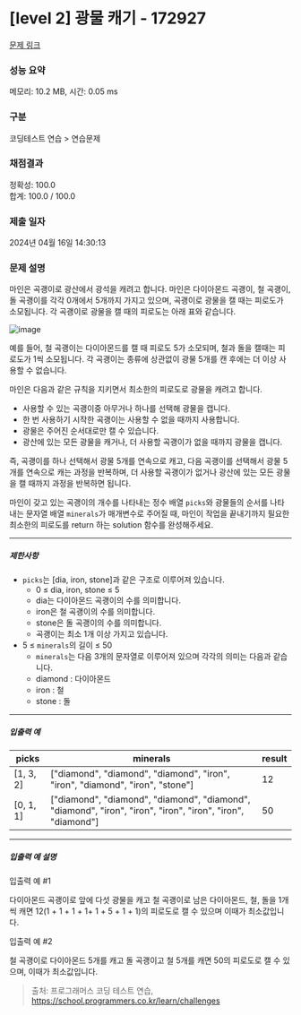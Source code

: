 # [level 2] 광물 캐기 - 172927 

[문제 링크](https://school.programmers.co.kr/learn/courses/30/lessons/172927) 

### 성능 요약

메모리: 10.2 MB, 시간: 0.05 ms

### 구분

코딩테스트 연습 > 연습문제

### 채점결과

정확성: 100.0<br/>합계: 100.0 / 100.0

### 제출 일자

2024년 04월 16일 14:30:13

### 문제 설명

<p>마인은 곡괭이로 광산에서 광석을 캐려고 합니다. 마인은 다이아몬드 곡괭이, 철 곡괭이, 돌 곡괭이를 각각 0개에서 5개까지 가지고 있으며, 곡괭이로 광물을 캘 때는 피로도가 소모됩니다. 각 곡괭이로 광물을 캘 때의 피로도는 아래 표와 같습니다.</p>

<p><img src="https://user-images.githubusercontent.com/62426665/217975815-63c58d04-0421-4c39-85ce-17613b9c9389.png" title="" alt="image"></p>

<p>예를 들어, 철 곡괭이는 다이아몬드를 캘 때 피로도 5가 소모되며, 철과 돌을 캘때는 피로도가 1씩 소모됩니다. 각 곡괭이는 종류에 상관없이 광물 5개를 캔 후에는 더 이상 사용할 수 없습니다.</p>

<p>마인은 다음과 같은 규칙을 지키면서 최소한의 피로도로 광물을 캐려고 합니다.</p>

<ul>
<li>사용할 수 있는 곡괭이중 아무거나 하나를 선택해 광물을 캡니다.</li>
<li>한 번 사용하기 시작한 곡괭이는 사용할 수 없을 때까지 사용합니다.</li>
<li>광물은 주어진 순서대로만 캘 수 있습니다.</li>
<li>광산에 있는 모든 광물을 캐거나, 더 사용할 곡괭이가 없을 때까지 광물을 캡니다.</li>
</ul>

<p>즉, 곡괭이를 하나 선택해서 광물 5개를 연속으로 캐고, 다음 곡괭이를 선택해서 광물 5개를 연속으로 캐는 과정을 반복하며, 더 사용할 곡괭이가 없거나 광산에 있는 모든 광물을 캘 때까지 과정을 반복하면 됩니다.</p>

<p>마인이 갖고 있는 곡괭이의 개수를 나타내는 정수 배열 <code>picks</code>와 광물들의 순서를 나타내는 문자열 배열 <code>minerals</code>가 매개변수로 주어질 때, 마인이 작업을 끝내기까지 필요한 최소한의 피로도를 return 하는 solution 함수를 완성해주세요.</p>

<hr>

<h5>제한사항</h5>

<ul>
<li><code>picks</code>는 [dia, iron, stone]과 같은 구조로 이루어져 있습니다.

<ul>
<li>0 ≤ dia, iron, stone ≤ 5</li>
<li>dia는 다이아몬드 곡괭이의 수를 의미합니다.</li>
<li>iron은 철 곡괭이의 수를 의미합니다.</li>
<li>stone은 돌 곡괭이의 수를 의미합니다.</li>
<li>곡괭이는 최소 1개 이상 가지고 있습니다.</li>
</ul></li>
<li>5 ≤ <code>minerals</code>의 길이 ≤ 50

<ul>
<li><code>minerals</code>는 다음 3개의 문자열로 이루어져 있으며 각각의 의미는 다음과 같습니다.</li>
<li>diamond : 다이아몬드</li>
<li>iron : 철</li>
<li>stone : 돌</li>
</ul></li>
</ul>

<hr>

<h5>입출력 예</h5>
<table class="table">
        <thead><tr>
<th>picks</th>
<th>minerals</th>
<th>result</th>
</tr>
</thead>
        <tbody><tr>
<td>[1, 3, 2]</td>
<td>["diamond", "diamond", "diamond", "iron", "iron", "diamond", "iron", "stone"]</td>
<td>12</td>
</tr>
<tr>
<td>[0, 1, 1]</td>
<td>["diamond", "diamond", "diamond", "diamond", "diamond", "iron", "iron", "iron", "iron", "iron", "diamond"]</td>
<td>50</td>
</tr>
</tbody>
      </table>
<hr>

<h5>입출력 예 설명</h5>

<p>입출력 예 #1</p>

<p>다이아몬드 곡괭이로 앞에 다섯 광물을 캐고 철 곡괭이로 남은 다이아몬드, 철, 돌을 1개씩 캐면 12(1 + 1 + 1 + 1+ 1 + 5 + 1 + 1)의 피로도로 캘 수 있으며 이때가 최소값입니다.</p>

<p>입출력 예 #2</p>

<p>철 곡괭이로 다이아몬드 5개를 캐고 돌 곡괭이고 철 5개를 캐면 50의 피로도로 캘 수 있으며, 이때가 최소값입니다.</p>


> 출처: 프로그래머스 코딩 테스트 연습, https://school.programmers.co.kr/learn/challenges